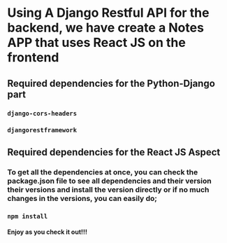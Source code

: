 # Using A Django Restful API for the backend, we have create a Notes APP that uses React JS on the frontend

## Required dependencies for the Python-Django part

### `django-cors-headers`
### `djangorestframework`

## Required dependencies for the React JS Aspect

### To get all the dependencies at once, you can check the package.json file to see all dependencies and their version their versions and install the version directly or if no much changes in the versions, you can easily do;

### `npm install`



#### Enjoy as you check it out!!!
